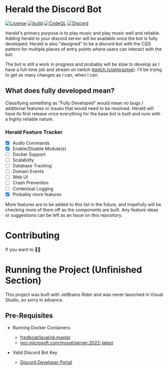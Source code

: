 ﻿# Herald the Discord Bot
[![License](https://img.shields.io/github/license/Anthony-Mariotti/Herald?label=License)](https://github.com/Anthony-Mariotti/Herald/blob/main/LICENSE)
[![build](https://github.com/Anthony-Mariotti/Herald/actions/workflows/build.yml/badge.svg?branch=main)](https://github.com/Anthony-Mariotti/Herald/actions/workflows/build.yml)
[![CodeQL](https://github.com/Anthony-Mariotti/Herald/actions/workflows/codeql-analysis.yml/badge.svg)](https://github.com/Anthony-Mariotti/Herald/actions/workflows/codeql-analysis.yml)
[![Discord](https://img.shields.io/discord/106210459287330816?color=7289da&label=Discord)](https://discord.gg/FFxaEQs)

Herald's primary purpose is to play music and play music well and reliable. 
Adding herald to your discord server will be available once the bot is fully 
developed. Herald is also "designed" to be a discord bot with the CQS pattern 
for multiple places of entry points where users can interact with the bot.

The bot is still a work in progress and probably will be slow to develop as I
have a full-time job and stream on twitch ([twitch.tv/amtraxtge](https://twitch.tv/amtraxtge)).
I'll be trying to get as many changes as I can, when I can.

## What does fully developed mean?

Classifying something as "Fully Developed" would mean no bugs / additional 
features or issues that would need to be resolved. Herald will have its first 
release once everything for the base bot is built and runs with a highly 
reliable nature.

### Herald Feature Tracker

- [x] Audio Commands
- [x] Enable/Disable Module(s)
- [ ] Docker Support
- [ ] Scalability
- [ ] Database Tracking
- [ ] Domain Events
- [ ] Web UI
- [ ] Crash Prevention
- [ ] Contextual Logging
- [x] Probably more features

More features are to be added to this list in the future, and hopefully will
be checking more of them off as the components are built. Any feature ideas or
suggestions can be left as an Issue on this repository.

# Contributing

If you want to 🤷‍♂️

# Running the Project (Unfinished Section)

This project was built with JetBrains Rider and was never launched in Visual
Studio, so sorry in advance.

## Pre-Requisites

- Running Docker Containers:
  - [fredboat/lavalink:master](https://hub.docker.com/r/fredboat/lavalink/)
  - [mcr.microsoft.com/mssql/server:2022-latest](https://hub.docker.com/_/microsoft-mssql-server)


- Valid Discord Bot Key
  - [Discord Developer Portal](https://discord.com/developers)
